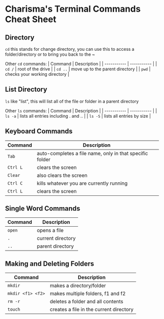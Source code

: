 # Charisma's Terminal Commands Cheat Sheet

## Directory
``cd`` this stands for change directory, you can use this to access a folder/directory or to bring you back to the ~

Other ``cd`` commands:
| Command | Description |
| ----------- | ----------- |
| ``cd /`` | root of the drive |
| ``cd ..`` | move up to the parent directory |
| ``pwd`` | checks your working directory |

## List Directory

``ls`` like "list", this will list all of the file or folder in a parent directory

Other ``ls`` commands:
| Command | Description |
| ----------- | ----------- |
| ``ls -a`` | lists all entries including . and .. |
| ``ls -S`` | lists all entries by size |

## Keyboard Commands

| Command | Description |
| ----------- | ----------- |
| ``Tab`` | auto-completes a file name, only in that specific folder 
| ``Ctrl L`` | clears the screen
| ``Clear`` | also clears the screen  
| ``Ctrl C`` | kills whatever you are currently running
| ``Ctrl L`` | clears the screen

## Single Word Commands

| Command | Description |
| ----------- | ----------- |
| ``open`` | opens a file 
| ``.`` | current directory
| ``..`` | parent directory

## Making and Deleting Folders

| Command | Description |
| ----------- | ----------- |
| ``mkdir`` | makes a directory/folder
| ``mkdir <f1> <f2>`` | makes multiple folders, f1 and f2
| ``rm -r`` | deletes a folder and all contents
| ``touch`` | creates a file in the current directory




